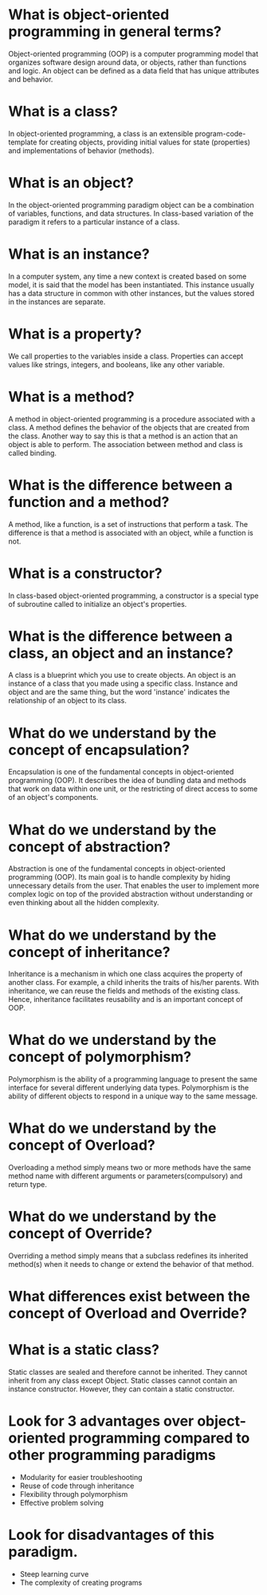 # What is object-oriented programming in general terms?
Object-oriented programming (OOP) is a computer programming model that organizes software design around data, or objects, rather than functions and logic.
An object can be defined as a data field that has unique attributes and behavior.

# What is a class?
In object-oriented programming, a class is an extensible program-code-template for creating objects, providing initial values for state (properties) and implementations of behavior (methods).

# What is an object?
In the object-oriented programming paradigm object can be a combination of variables, functions, and data structures.
In class-based variation of the paradigm it refers to a particular instance of a class.

# What is an instance?
In a computer system, any time a new context is created based on some model, it is said that the model has been instantiated. This instance usually has a data structure in common with other instances, but the values stored in the instances are separate.

# What is a property?
We call properties to the variables inside a class. Properties can accept values like strings, integers, and booleans, like any other variable.

# What is a method?
A method in object-oriented programming is a procedure associated with a class. A method defines the behavior of the objects that are created from the class. Another way to say this is that a method is an action that an object is able to perform. The association between method and class is called binding.

# What is the difference between a function and a method?
A method, like a function, is a set of instructions that perform a task. The difference is that a method is associated with an object, while a function is not.

# What is a constructor?
In class-based object-oriented programming, a constructor is a special type of subroutine called to initialize an object's properties.

# What is the difference between a class, an object and an instance?
A class is a blueprint which you use to create objects. An object is an instance of a class that you made using a specific class. Instance and object and are the same thing, but the word 'instance' indicates the relationship of an object to its class.

# What do we understand by the concept of encapsulation?
Encapsulation is one of the fundamental concepts in object-oriented programming (OOP). It describes the idea of bundling data and methods that work on data within one unit, or the restricting of direct access to some of an object's components.

# What do we understand by the concept of abstraction?
Abstraction is one of the fundamental concepts in object-oriented programming (OOP). Its main goal is to handle complexity by hiding unnecessary details from the user. That enables the user to implement more complex logic on top of the provided abstraction without understanding or even thinking about all the hidden complexity.

# What do we understand by the concept of inheritance?
Inheritance is a mechanism in which one class acquires the property of another class. For example, a child inherits the traits of his/her parents. With inheritance, we can reuse the fields and methods of the existing class. Hence, inheritance facilitates reusability and is an important concept of OOP.

# What do we understand by the concept of polymorphism?
Polymorphism is the ability of a programming language to present the same interface for several different underlying data types. Polymorphism is the ability of different objects to respond in a unique way to the same message.

# What do we understand by the concept of Overload?
Overloading a method simply means two or more methods have the same method name with different arguments or parameters(compulsory) and return type.

# What do we understand by the concept of Override?
Overriding a method simply means that a subclass redefines its inherited method(s) when it needs to change or extend the behavior of that method.

# What differences exist between the concept of Overload and Override?

# What is a static class?
Static classes are sealed and therefore cannot be inherited. They cannot inherit from any class except Object. Static classes cannot contain an instance constructor. However, they can contain a static constructor.

# Look for 3 advantages over object-oriented programming compared to other programming paradigms
 - Modularity for easier troubleshooting
 - Reuse of code through inheritance
 - Flexibility through polymorphism
 - Effective problem solving

# Look for disadvantages of this paradigm.
 - Steep learning curve
 - The complexity of creating programs